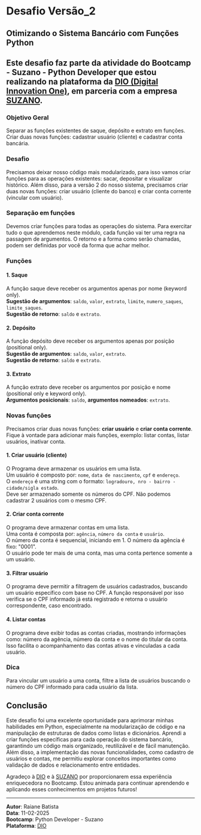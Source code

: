 # Desafio Versão_2
## Otimizando o Sistema Bancário com Funções Python
## Este desafio faz parte da atividade do **Bootcamp - Suzano - Python Developer** que estou realizando na plataforma da [DIO (Digital Innovation One)](https://www.dio.me/), em parceria com a empresa [SUZANO](https://www.suzano.com.br).

### Objetivo Geral

Separar as funções existentes de saque, depósito e extrato em funções. Criar duas novas funções: cadastrar usuário (cliente) e cadastrar conta bancária.

### Desafio

Precisamos deixar nosso código mais modularizado, para isso vamos criar funções para as operações existentes: sacar, depositar e visualizar histórico. Além disso, para a versão 2 do nosso sistema, precisamos criar duas novas funções: criar usuário (cliente do banco) e criar conta corrente (vincular com usuário).

### Separação em funções

Devemos criar funções para todas as operações do sistema.
Para exercitar tudo o que aprendemos neste módulo, cada função vai ter uma regra na passagem de argumentos. O retorno e a forma como serão chamadas, podem ser definidas por você da forma que achar melhor.

### Funções

#### 1. **Saque**
A função saque deve receber os argumentos apenas por nome (keyword only).  
**Sugestão de argumentos**: `saldo`, `valor`, `extrato`, `limite`, `numero_saques`, `limite_saques`.  
**Sugestão de retorno**: `saldo` e `extrato`.

#### 2. **Depósito**
A função depósito deve receber os argumentos apenas por posição (positional only).  
**Sugestão de argumentos**: `saldo`, `valor`, `extrato`.  
**Sugestão de retorno**: `saldo` e `extrato`.

#### 3. **Extrato**
A função extrato deve receber os argumentos por posição e nome (positional only e keyword only).  
**Argumentos posicionais**: `saldo`, **argumentos nomeados**: `extrato`.

### Novas funções

Precisamos criar duas novas funções: **criar usuário** e **criar conta corrente**. Fique à vontade para adicionar mais funções, exemplo: listar contas, listar usuários, inativar conta.

#### 1. **Criar usuário (cliente)**
O Programa deve armazenar os usuários em uma lista.  
Um usuário é composto por: `nome`, `data de nascimento`, `cpf` e `endereço`.  
O `endereço` é uma string com o formato: `logradouro, nro - bairro - cidade/sigla estado`.  
Deve ser armazenado somente os números do CPF. Não podemos cadastrar 2 usuários com o mesmo CPF.

#### 2. **Criar conta corrente**
O programa deve armazenar contas em uma lista.  
Uma conta é composta por: `agência`, `número da conta` e `usuário`.  
O número da conta é sequencial, iniciando em 1. O número da agência é fixo: "0001".  
O usuário pode ter mais de uma conta, mas uma conta pertence somente a um usuário.

#### 3. **Filtrar usuário**
O programa deve permitir a filtragem de usuários cadastrados, buscando um usuário específico com base no CPF. A função responsável por isso verifica se o CPF informado já está registrado e retorna o usuário correspondente, caso encontrado.

#### 4. **Listar contas**
O programa deve exibir todas as contas criadas, mostrando informações como: número da agência, número da conta e o nome do titular da conta. Isso facilita o acompanhamento das contas ativas e vinculadas a cada usuário.

### Dica

Para vincular um usuário a uma conta, filtre a lista de usuários buscando o número do CPF informado para cada usuário da lista.

## Conclusão

Este desafio foi uma excelente oportunidade para aprimorar minhas habilidades em Python, especialmente na modularização de código e na manipulação de estruturas de dados como listas e dicionários. Aprendi a criar funções específicas para cada operação do sistema bancário, garantindo um código mais organizado, reutilizável e de fácil manutenção. Além disso, a implementação das novas funcionalidades, como cadastro de usuários e contas, me permitiu explorar conceitos importantes como validação de dados e relacionamento entre entidades.

Agradeço à [DIO](https://www.dio.me/) e à [SUZANO](https://www.suzano.com.br) por proporcionarem essa experiência enriquecedora no Bootcamp. Estou animada para continuar aprendendo e aplicando esses conhecimentos em projetos futuros!

---

**Autor**: Raiane Batista  
**Data**: 11-02-2025  
**Bootcamp**: Python Developer - Suzano  
**Plataforma**: [DIO](https://www.dio.me/)
